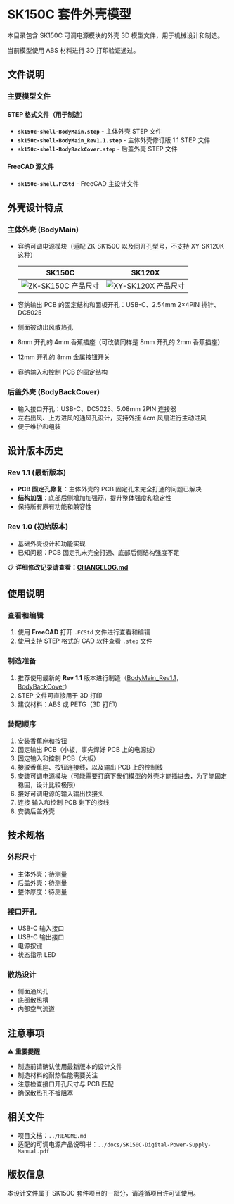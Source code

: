 # SK150C 套件外壳模型

本目录包含 SK150C 可调电源模块的外壳 3D 模型文件，用于机械设计和制造。

当前模型使用 ABS 材料进行 3D 打印验证通过。

## 文件说明

### 主要模型文件

#### STEP 格式文件（用于制造）

- **`sk150c-shell-BodyMain.step`** - 主体外壳 STEP 文件
- **`sk150c-shell-BodyMain_Rev1.1.step`** - 主体外壳修订版 1.1 STEP 文件
- **`sk150c-shell-BodyBackCover.step`** - 后盖外壳 STEP 文件

#### FreeCAD 源文件

- **`sk150c-shell.FCStd`** - FreeCAD 主设计文件

## 外壳设计特点

### 主体外壳 (BodyMain)

- 容纳可调电源模块（适配 ZK-SK150C 以及同开孔型号，不支持 XY-SK120K 这种）

  | SK150C                                                 | SK120X                                                 |
  | ------------------------------------------------------ | ------------------------------------------------------ |
  | ![ZK-SK150C 产品尺寸](https://ivanli.cc/api/render-image/Hardware/sk150c/assets/ZK-SK150C-%E4%BA%A7%E5%93%81%E5%B0%BA%E5%AF%B8.png?f=webp&q=85&s=1200&dpr=1) | ![XY-SK120X 产品尺寸](https://ivanli.cc/api/render-image/Hardware/sk150c/assets/XY-SK120X_%E4%BA%A7%E5%93%81%E5%B0%BA%E5%AF%B8.png?f=webp&q=85&s=1200&dpr=1) |

- 容纳输出 PCB 的固定结构和面板开孔：USB-C、2.54mm 2×4PIN 排针、DC5025
- 侧面被动出风散热孔
- 8mm 开孔的 4mm 香蕉插座（可改装同样是 8mm 开孔的 2mm 香蕉插座）
- 12mm 开孔的 8mm 金属按钮开关
- 容纳输入和控制 PCB 的固定结构

### 后盖外壳 (BodyBackCover)

- 输入接口开孔：USB-C、DC5025、5.08mm 2PIN 连接器
- 左右出风、上方进风的通风孔设计，支持外挂 4cm 风扇进行主动进风
- 便于维护和组装

## 设计版本历史

### Rev 1.1 (最新版本)

- **PCB 固定孔修复**：主体外壳的 PCB 固定孔未完全打通的问题已解决
- **结构加强**：底部后侧增加加强筋，提升整体强度和稳定性
- 保持所有原有功能和兼容性

### Rev 1.0 (初始版本)

- 基础外壳设计和功能实现
- 已知问题：PCB 固定孔未完全打通、底部后侧结构强度不足

📋 **详细修改记录请查看：[CHANGELOG.md](./CHANGELOG.md)**

## 使用说明

### 查看和编辑

1. 使用 **FreeCAD** 打开 `.FCStd` 文件进行查看和编辑
2. 使用支持 STEP 格式的 CAD 软件查看 `.step` 文件

### 制造准备

1. 推荐使用最新的 **Rev 1.1** 版本进行制造（[BodyMain_Rev1.1](./models/sk150c-shell-BodyMain_Rev1.1.step)，[BodyBackCover](./models/sk150c-shell-BodyBackCover.step)）
2. STEP 文件可直接用于 3D 打印
3. 建议材料：ABS 或 PETG（3D 打印）

### 装配顺序

1. 安装香蕉座和按钮
2. 固定输出 PCB（小板，事先焊好 PCB 上的电源线）
3. 固定输入和控制 PCB（大板）
4. 接驳香蕉座、按钮连接线，以及输出 PCB 上的控制线
5. 安装可调电源模块（可能需要打磨下我们模型的外壳才能插进去，为了能固定稳固，设计比较极限）
6. 接好可调电源的输入输出快接头
7. 连接 输入和控制 PCB 剩下的接线
8. 安装后盖外壳

## 技术规格

### 外形尺寸

- 主体外壳：待测量
- 后盖外壳：待测量
- 整体厚度：待测量

### 接口开孔

- USB-C 输入接口
- USB-C 输出接口
- 电源按键
- 状态指示 LED

### 散热设计

- 侧面通风孔
- 底部散热槽
- 内部空气流道

## 注意事项

⚠️ **重要提醒**

- 制造前请确认使用最新版本的设计文件
- 制造材料的耐热性能需要关注
- 注意检查接口开孔尺寸与 PCB 匹配
- 确保散热孔不被阻塞

## 相关文件

- 项目文档：`../README.md`
- 适配的可调电源产品说明书：`../docs/SK150C-Digital-Power-Supply-Manual.pdf`

## 版权信息

本设计文件属于 SK150C 套件项目的一部分，请遵循项目许可证使用。
